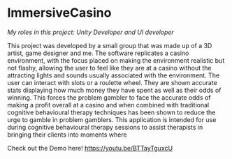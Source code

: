 # ImmersiveCasino

*My roles in this project: Unity Developer and UI developer*

This project was developed by a small group that was made up of a 3D artist, game designer and me. The software replicates a casino environment, with the focus placed on making the environment realistic but not flashy, allowing the user to feel like they are at a casino without the attracting lights and sounds usually associated with the environment. 
The user can interact with slots or a roulette wheel. They are shown accurate stats displaying how much money they have spent as well as their odds of winning. This forces the problem gambler to face the accurate odds of making a profit overall at a casino and when combined with traditional cognitive behavioural therapy techniques has been shown to reduce the urge to gamble in problem gamblers. This application is intended for use during cognitive behavioural therapy sessions to assist therapists in bringing their clients into moments where 

Check out the Demo here! https://youtu.be/BTTayTguxcU
